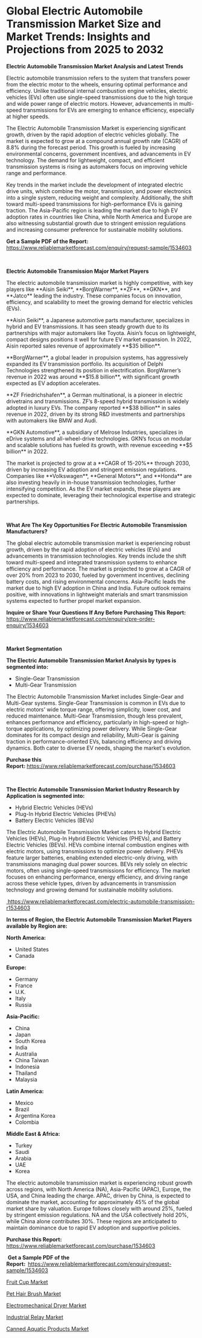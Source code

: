 <p><h1>Global Electric Automobile Transmission Market Size and Market Trends: Insights and Projections from 2025 to 2032</h1></p><p><strong>Electric Automobile Transmission Market Analysis and Latest Trends</strong></p>
<p><p>Electric automobile transmission refers to the system that transfers power from the electric motor to the wheels, ensuring optimal performance and efficiency. Unlike traditional internal combustion engine vehicles, electric vehicles (EVs) often use single-speed transmissions due to the high torque and wide power range of electric motors. However, advancements in multi-speed transmissions for EVs are emerging to enhance efficiency, especially at higher speeds.</p><p>The Electric Automobile Transmission Market is experiencing significant growth, driven by the rapid adoption of electric vehicles globally. The market is expected to grow at a compound annual growth rate (CAGR) of 8.8% during the forecast period. This growth is fueled by increasing environmental concerns, government incentives, and advancements in EV technology. The demand for lightweight, compact, and efficient transmission systems is rising as automakers focus on improving vehicle range and performance.</p><p>Key trends in the market include the development of integrated electric drive units, which combine the motor, transmission, and power electronics into a single system, reducing weight and complexity. Additionally, the shift toward multi-speed transmissions for high-performance EVs is gaining traction. The Asia-Pacific region is leading the market due to high EV adoption rates in countries like China, while North America and Europe are also witnessing substantial growth due to stringent emission regulations and increasing consumer preference for sustainable mobility solutions.</p></p>
<p><strong>Get a Sample PDF of the Report:&nbsp;</strong> <a href="https://www.reliablemarketforecast.com/enquiry/request-sample/1534603?utm_campaign=1903&utm_medium=2&utm_source=Github&utm_content=ia&utm_term=23012025&utm_id=electric-automobile-transmission">https://www.reliablemarketforecast.com/enquiry/request-sample/1534603</a></p>
<p>&nbsp;</p>
<p><strong>Electric Automobile Transmission Major Market Players</strong></p>
<p><p>The electric automobile transmission market is highly competitive, with key players like **Aisin Seiki**, **BorgWarner**, **ZF**, **GKN**, and **Jatco** leading the industry. These companies focus on innovation, efficiency, and scalability to meet the growing demand for electric vehicles (EVs).</p><p>**Aisin Seiki**, a Japanese automotive parts manufacturer, specializes in hybrid and EV transmissions. It has seen steady growth due to its partnerships with major automakers like Toyota. Aisin’s focus on lightweight, compact designs positions it well for future EV market expansion. In 2022, Aisin reported sales revenue of approximately **$35 billion**.</p><p>**BorgWarner**, a global leader in propulsion systems, has aggressively expanded its EV transmission portfolio. Its acquisition of Delphi Technologies strengthened its position in electrification. BorgWarner’s revenue in 2022 was around **$15.8 billion**, with significant growth expected as EV adoption accelerates.</p><p>**ZF Friedrichshafen**, a German multinational, is a pioneer in electric drivetrains and transmissions. ZF’s 8-speed hybrid transmission is widely adopted in luxury EVs. The company reported **$38 billion** in sales revenue in 2022, driven by its strong R&D investments and partnerships with automakers like BMW and Audi.</p><p>**GKN Automotive**, a subsidiary of Melrose Industries, specializes in eDrive systems and all-wheel-drive technologies. GKN’s focus on modular and scalable solutions has fueled its growth, with revenue exceeding **$5 billion** in 2022.</p><p>The market is projected to grow at a **CAGR of 15-20%** through 2030, driven by increasing EV adoption and stringent emission regulations. Companies like **Volkswagen**, **General Motors**, and **Honda** are also investing heavily in in-house transmission technologies, further intensifying competition. As the EV market expands, these players are expected to dominate, leveraging their technological expertise and strategic partnerships.</p></p>
<p>&nbsp;</p>
<p><strong>What Are The Key Opportunities For Electric Automobile Transmission Manufacturers?</strong></p>
<p><p>The global electric automobile transmission market is experiencing robust growth, driven by the rapid adoption of electric vehicles (EVs) and advancements in transmission technologies. Key trends include the shift toward multi-speed and integrated transmission systems to enhance efficiency and performance. The market is projected to grow at a CAGR of over 20% from 2023 to 2030, fueled by government incentives, declining battery costs, and rising environmental concerns. Asia-Pacific leads the market due to high EV adoption in China and India. Future outlook remains positive, with innovations in lightweight materials and smart transmission systems expected to further propel market expansion.</p></p>
<p><strong>Inquire or Share Your Questions If Any Before Purchasing This Report:</strong> <a href="https://www.reliablemarketforecast.com/enquiry/pre-order-enquiry/1534603?utm_campaign=1903&utm_medium=2&utm_source=Github&utm_content=ia&utm_term=23012025&utm_id=electric-automobile-transmission">https://www.reliablemarketforecast.com/enquiry/pre-order-enquiry/1534603</a></p>
<p>&nbsp;</p>
<p><strong>Market Segmentation</strong></p>
<p><strong>The Electric Automobile Transmission Market Analysis by types is segmented into:</strong></p>
<p><ul><li>Single-Gear Transmission</li><li>Multi-Gear Transmission</li></ul></p>
<p><p>The Electric Automobile Transmission Market includes Single-Gear and Multi-Gear systems. Single-Gear Transmission is common in EVs due to electric motors' wide torque range, offering simplicity, lower cost, and reduced maintenance. Multi-Gear Transmission, though less prevalent, enhances performance and efficiency, particularly in high-speed or high-torque applications, by optimizing power delivery. While Single-Gear dominates for its compact design and reliability, Multi-Gear is gaining traction in performance-oriented EVs, balancing efficiency and driving dynamics. Both cater to diverse EV needs, shaping the market's evolution.</p></p>
<p><strong>Purchase this Report:&nbsp;</strong><a href="https://www.reliablemarketforecast.com/purchase/1534603?utm_campaign=1903&utm_medium=2&utm_source=Github&utm_content=ia&utm_term=23012025&utm_id=electric-automobile-transmission">https://www.reliablemarketforecast.com/purchase/1534603</a></p>
<p>&nbsp;</p>
<p><strong>The Electric Automobile Transmission Market Industry Research by Application is segmented into:</strong></p>
<p><ul><li>Hybrid Electric Vehicles (HEVs)</li><li>Plug-In Hybrid Electric Vehicles (PHEVs)</li><li>Battery Electric Vehicles (BEVs)</li></ul></p>
<p><p>The Electric Automobile Transmission Market caters to Hybrid Electric Vehicles (HEVs), Plug-In Hybrid Electric Vehicles (PHEVs), and Battery Electric Vehicles (BEVs). HEVs combine internal combustion engines with electric motors, using transmissions to optimize power delivery. PHEVs feature larger batteries, enabling extended electric-only driving, with transmissions managing dual power sources. BEVs rely solely on electric motors, often using single-speed transmissions for efficiency. The market focuses on enhancing performance, energy efficiency, and driving range across these vehicle types, driven by advancements in transmission technology and growing demand for sustainable mobility solutions.</p></p>
<p><a href="https://www.reliablemarketforecast.com/electric-automobile-transmission-r1534603?utm_campaign=1903&utm_medium=2&utm_source=Github&utm_content=ia&utm_term=23012025&utm_id=electric-automobile-transmission">&nbsp;https://www.reliablemarketforecast.com/electric-automobile-transmission-r1534603</a></p>
<p><strong>In terms of Region, the Electric Automobile Transmission Market Players available by Region are:</strong></p>
<p>
    <p> <strong> North America: </strong>
        <ul>
            <li>United States</li>
            <li>Canada</li>
        </ul>
        </p> 
    <p> <strong> Europe: </strong>
        <ul>
            <li>Germany</li>
            <li>France</li>
            <li>U.K.</li>
            <li>Italy</li>
            <li>Russia</li>
        </ul>
        </p> 
    <p> <strong> Asia-Pacific: </strong>
        <ul>
            <li>China</li>
            <li>Japan</li>
            <li>South Korea</li>
            <li>India</li>
            <li>Australia</li>
            <li>China Taiwan</li>
            <li>Indonesia</li>
            <li>Thailand</li>
            <li>Malaysia</li>
        </ul>
        </p> 
    <p> <strong> Latin America: </strong>
        <ul>
            <li>Mexico</li>
            <li>Brazil</li>
            <li>Argentina Korea</li>
            <li>Colombia</li>
        </ul>
        </p> 
    <p> <strong> Middle East & Africa: </strong>
        <ul>
            <li>Turkey</li>
            <li>Saudi</li>
            <li>Arabia</li>
            <li>UAE</li>
            <li>Korea</li>
        </ul>
    </p>
    </p>
<p><p>The electric automobile transmission market is experiencing robust growth across regions, with North America (NA), Asia-Pacific (APAC), Europe, the USA, and China leading the charge. APAC, driven by China, is expected to dominate the market, accounting for approximately 45% of the global market share by valuation. Europe follows closely with around 25%, fueled by stringent emission regulations. NA and the USA collectively hold 20%, while China alone contributes 30%. These regions are anticipated to maintain dominance due to rapid EV adoption and supportive policies.</p></p>
<p><strong>Purchase this Report: </strong><a href="https://www.reliablemarketforecast.com/purchase/1534603?utm_campaign=1903&utm_medium=2&utm_source=Github&utm_content=ia&utm_term=23012025&utm_id=electric-automobile-transmission">https://www.reliablemarketforecast.com/purchase/1534603</a></p>
<p>&nbsp;<strong>Get a Sample PDF of the Report:&nbsp;&nbsp;</strong><a href="https://www.reliablemarketforecast.com/enquiry/request-sample/1534603?utm_campaign=1903&utm_medium=2&utm_source=Github&utm_content=ia&utm_term=23012025&utm_id=electric-automobile-transmission">https://www.reliablemarketforecast.com/enquiry/request-sample/1534603</a></p>
<p><strong></strong></p>
<p><p><a href="https://www.linkedin.com/pulse/fruit-cup-market-transformation-comparative-analysis-2025-2032-i7fzc?utm_campaign=1903&utm_medium=2&utm_source=Github&utm_content=ia&utm_term=23012025&utm_id=electric-automobile-transmission">Fruit Cup Market</a></p><p><a href="https://www.linkedin.com/pulse/pet-hair-brush-market-projected-significant-growth-competition-nrpdc?utm_campaign=1903&utm_medium=2&utm_source=Github&utm_content=ia&utm_term=23012025&utm_id=electric-automobile-transmission">Pet Hair Brush Market</a></p><p><a href="https://www.linkedin.com/pulse/in-depth-study-electromechanical-dryer-market-size-dynamics-zse1e?utm_campaign=1903&utm_medium=2&utm_source=Github&utm_content=ia&utm_term=23012025&utm_id=electric-automobile-transmission">Electromechanical Dryer Market</a></p><p><a href="https://www.linkedin.com/pulse/growth-forecast-industrial-relay-industry-projected-w366c?utm_campaign=1903&utm_medium=2&utm_source=Github&utm_content=ia&utm_term=23012025&utm_id=electric-automobile-transmission">Industrial Relay Market</a></p><p><a href="https://www.linkedin.com/pulse/canned-aquatic-products-market-expected-continue-its-upward-mqcxf?utm_campaign=1903&utm_medium=2&utm_source=Github&utm_content=ia&utm_term=23012025&utm_id=electric-automobile-transmission">Canned Aquatic Products Market</a></p></p>